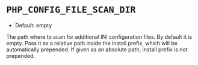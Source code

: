 # `PHP_CONFIG_FILE_SCAN_DIR`

* Default: empty

The path where to scan for additional INI configuration files. By default it is
empty. Pass it as a relative path inside the install prefix, which will be
automatically prepended. If given as an absolute path, install prefix is not
prepended.
